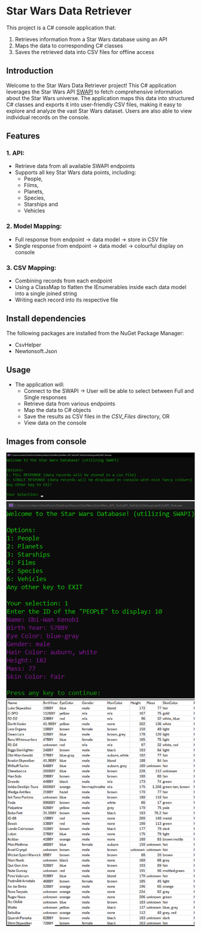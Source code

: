 # Star Wars Data Retriever
This project is a C# console application that:
  1. Retrieves information from a Star Wars database using an API
  2. Maps the data to corresponding C# classes
  3. Saves the retrieved data into CSV files for offline access

## Introduction
Welcome to the Star Wars Data Retriever project!
This C# application leverages the Star Wars API [SWAPI](https://swapi.dev/) to fetch comprehensive information about the Star Wars universe.
The application maps this data into structured C# classes and exports it into user-friendly CSV files, making it easy to explore and analyze the vast Star Wars dataset.
Users are also able to view individual records on the console.

## Features
### 1. API:
  - Retrieve data from all available SWAPI endpoints
  - Supports all key Star Wars data points, including:
    - People,
    - Films,
    - Planets,
    - Species,
    - Starships and
    - Vehicles

### 2. Model Mapping:
  - Full response from endpoint -> data model -> store in CSV file
  - Single response from endpoint -> data model -> colourful display on console

### 3. CSV Mapping:
  -  Combining records from each endpoint
  -  Using a ClassMap to flatten the IEnumerables inside each data model into a single joined string
  -  Writing each record into its respective file

## Install dependencies
The following packages are installed from the NuGet Package Manager:
  - CsvHelper
  - Newtonsoft.Json

## Usage
- The application will:
  - Connect to the SWAPI -> User will be able to select between Full and Single responses
  - Retrieve data from various endpoints
  - Map the data to C# objects
  - Save the results as CSV files in the *CSV_Files* directory, OR
  - View data on the console

## Images from console
![Single Or Full Response](Demo_Images/SingleOrFullResponseImg.png)
![Display Character](Demo_Images/DisplayCharacterImg.png)
![CSV](Demo_Images/CSVImg.png)
